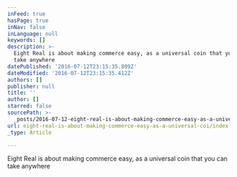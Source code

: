 ```yaml
---
inFeed: true
hasPage: true
inNav: false
inLanguage: null
keywords: []
description: >-
  Eight Real is about making commerce easy, as a universal coin that you can
  take anywhere
datePublished: '2016-07-12T23:15:35.809Z'
dateModified: '2016-07-12T23:15:35.412Z'
authors: []
publisher: null
title: ''
author: []
starred: false
sourcePath: >-
  _posts/2016-07-12-eight-real-is-about-making-commerce-easy-as-a-universal-coi.md
url: eight-real-is-about-making-commerce-easy-as-a-universal-coi/index.html
_type: Article

---
```

Eight Real is about making commerce easy, as a universal coin that you can take anywhere